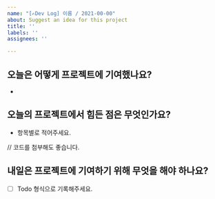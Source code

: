 ```yaml
---
name: "[✍️Dev Log] 이름 / 2021-00-00"
about: Suggest an idea for this project
title: ''
labels: ''
assignees: ''

---
```


## 오늘은 어떻게 프로젝트에 기여했나요?
- 

## 오늘의 프로젝트에서 힘든 점은 무엇인가요?
- 항목별로 적어주세요.

// 코드를 첨부해도 좋습니다.

## 내일은 프로젝트에 기여하기 위해 무엇을 해야 하나요?
- [ ] Todo 형식으로 기록해주세요.
